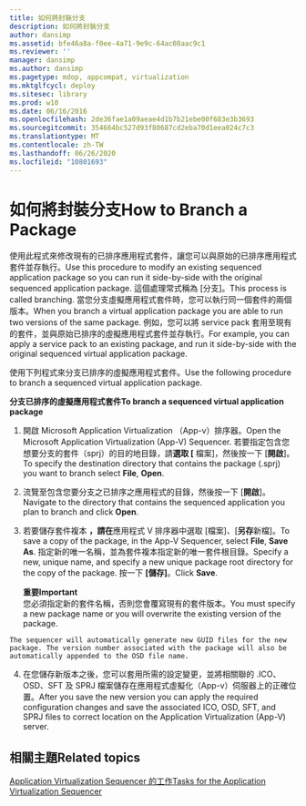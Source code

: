 ```yaml
---
title: 如何將封裝分支
description: 如何將封裝分支
author: dansimp
ms.assetid: bfe46a8a-f0ee-4a71-9e9c-64ac08aac9c1
ms.reviewer: ''
manager: dansimp
ms.author: dansimp
ms.pagetype: mdop, appcompat, virtualization
ms.mktglfcycl: deploy
ms.sitesec: library
ms.prod: w10
ms.date: 06/16/2016
ms.openlocfilehash: 2de36fae1a09aeae4d1b7b21ebe00f683e3b3693
ms.sourcegitcommit: 354664bc527d93f80687cd2eba70d1eea024c7c3
ms.translationtype: MT
ms.contentlocale: zh-TW
ms.lasthandoff: 06/26/2020
ms.locfileid: "10801693"
---
```

# <span data-ttu-id="49624-103">如何將封裝分支</span><span class="sxs-lookup"><span data-stu-id="49624-103">How to Branch a Package</span></span>


<span data-ttu-id="49624-104">使用此程式來修改現有的已排序應用程式套件，讓您可以與原始的已排序應用程式套件並存執行。</span><span class="sxs-lookup"><span data-stu-id="49624-104">Use this procedure to modify an existing sequenced application package so you can run it side-by-side with the original sequenced application package.</span></span> <span data-ttu-id="49624-105">這個處理常式稱為 [分支]。</span><span class="sxs-lookup"><span data-stu-id="49624-105">This process is called branching.</span></span> <span data-ttu-id="49624-106">當您分支虛擬應用程式套件時，您可以執行同一個套件的兩個版本。</span><span class="sxs-lookup"><span data-stu-id="49624-106">When you branch a virtual application package you are able to run two versions of the same package.</span></span> <span data-ttu-id="49624-107">例如，您可以將 service pack 套用至現有的套件，並與原始已排序的虛擬應用程式套件並存執行。</span><span class="sxs-lookup"><span data-stu-id="49624-107">For example, you can apply a service pack to an existing package, and run it side-by-side with the original sequenced virtual application package.</span></span>

<span data-ttu-id="49624-108">使用下列程式來分支已排序的虛擬應用程式套件。</span><span class="sxs-lookup"><span data-stu-id="49624-108">Use the following procedure to branch a sequenced virtual application package.</span></span>

**<span data-ttu-id="49624-109">分支已排序的虛擬應用程式套件</span><span class="sxs-lookup"><span data-stu-id="49624-109">To branch a sequenced virtual application package</span></span>**

1.  <span data-ttu-id="49624-110">開啟 Microsoft Application Virtualization （App-v）排序器。</span><span class="sxs-lookup"><span data-stu-id="49624-110">Open the Microsoft Application Virtualization (App-V) Sequencer.</span></span> <span data-ttu-id="49624-111">若要指定包含您想要分支的套件（sprj）的目的地目錄，請**選取 [** 檔案]，然後按一下 [**開啟**]。</span><span class="sxs-lookup"><span data-stu-id="49624-111">To specify the destination directory that contains the package (.sprj) you want to branch select **File**, **Open**.</span></span>

2.  <span data-ttu-id="49624-112">流覽至包含您要分支之已排序之應用程式的目錄，然後按一下 [**開啟**]。</span><span class="sxs-lookup"><span data-stu-id="49624-112">Navigate to the directory that contains the sequenced application you plan to branch and click **Open**.</span></span>

3.  <span data-ttu-id="49624-113">若要儲存套件複本 **，請在**應用程式 V 排序器中選取 [檔案]、[**另存**新檔]。</span><span class="sxs-lookup"><span data-stu-id="49624-113">To save a copy of the package, in the App-V Sequencer, select **File**, **Save As**.</span></span> <span data-ttu-id="49624-114">指定新的唯一名稱，並為套件複本指定新的唯一套件根目錄。</span><span class="sxs-lookup"><span data-stu-id="49624-114">Specify a new, unique name, and specify a new unique package root directory for the copy of the package.</span></span> <span data-ttu-id="49624-115">按一下 **[儲存]**。</span><span class="sxs-lookup"><span data-stu-id="49624-115">Click **Save**.</span></span>

    **<span data-ttu-id="49624-116">重要</span><span class="sxs-lookup"><span data-stu-id="49624-116">Important</span></span>**  
    <span data-ttu-id="49624-117">您必須指定新的套件名稱，否則您會覆寫現有的套件版本。</span><span class="sxs-lookup"><span data-stu-id="49624-117">You must specify a new package name or you will overwrite the existing version of the package.</span></span>



~~~
The sequencer will automatically generate new GUID files for the new package. The version number associated with the package will also be automatically appended to the OSD file name.
~~~

4. <span data-ttu-id="49624-118">在您儲存新版本之後，您可以套用所需的設定變更，並將相關聯的 .ICO、OSD、SFT 及 SPRJ 檔案儲存在應用程式虛擬化（App-v）伺服器上的正確位置。</span><span class="sxs-lookup"><span data-stu-id="49624-118">After you save the new version you can apply the required configuration changes and save the associated ICO, OSD, SFT, and SPRJ files to correct location on the Application Virtualization (App-V) server.</span></span>

## <span data-ttu-id="49624-119">相關主題</span><span class="sxs-lookup"><span data-stu-id="49624-119">Related topics</span></span>


[<span data-ttu-id="49624-120">Application Virtualization Sequencer 的工作</span><span class="sxs-lookup"><span data-stu-id="49624-120">Tasks for the Application Virtualization Sequencer</span></span>](tasks-for-the-application-virtualization-sequencer.md)









